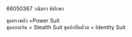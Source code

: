 66050367 วณิตรา พิทักษา

ชุดทรงพลัง =Power Suit  
ชุดลอบเร้น = Stealth Suit
ชุดปกปิดตัวต = Identity Suit
 
 
